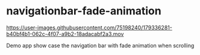 # navigationbar-fade-animation

https://user-images.githubusercontent.com/75198240/179336281-b40bf4b1-062c-4f07-a9b2-18adacabf2a3.mov

Demo app show case the navigation bar with fade animation when scrolling 
